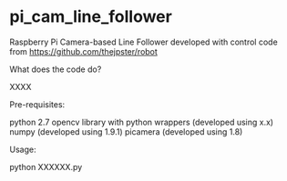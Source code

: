 pi_cam_line_follower
====================

Raspberry Pi Camera-based Line Follower developed with control code from https://github.com/thejpster/robot

What does the code do?

XXXX

Pre-requisites:

python 2.7
opencv library with python wrappers (developed using x.x)
numpy (developed using 1.9.1)
picamera (developed using 1.8)

Usage:

python XXXXXX.py <args>

